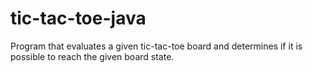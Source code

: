 # tic-tac-toe-java
Program that evaluates a given tic-tac-toe board and determines if it is possible to reach the given board state.

